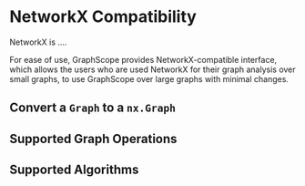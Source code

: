# NetworkX Compatibility

NetworkX is ....

For ease of use, GraphScope provides NetworkX-compatible interface, which allows the users who are used NetworkX for their graph analysis over small graphs, to use GraphScope over large graphs with minimal changes.

## Convert a `Graph` to a `nx.Graph`

## Supported Graph Operations

## Supported Algorithms